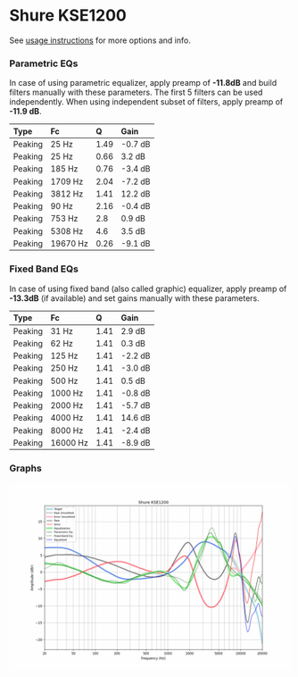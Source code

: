 # Shure KSE1200
See [usage instructions](https://github.com/jaakkopasanen/AutoEq#usage) for more options and info.

### Parametric EQs
In case of using parametric equalizer, apply preamp of **-11.8dB** and build filters manually
with these parameters. The first 5 filters can be used independently.
When using independent subset of filters, apply preamp of **-11.9 dB**.

| Type    | Fc       |    Q | Gain    |
|:--------|:---------|:-----|:--------|
| Peaking | 25 Hz    | 1.49 | -0.7 dB |
| Peaking | 25 Hz    | 0.66 | 3.2 dB  |
| Peaking | 185 Hz   | 0.76 | -3.4 dB |
| Peaking | 1709 Hz  | 2.04 | -7.2 dB |
| Peaking | 3812 Hz  | 1.41 | 12.2 dB |
| Peaking | 90 Hz    | 2.16 | -0.4 dB |
| Peaking | 753 Hz   | 2.8  | 0.9 dB  |
| Peaking | 5308 Hz  | 4.6  | 3.5 dB  |
| Peaking | 19670 Hz | 0.26 | -9.1 dB |

### Fixed Band EQs
In case of using fixed band (also called graphic) equalizer, apply preamp of **-13.3dB**
(if available) and set gains manually with these parameters.

| Type    | Fc       |    Q | Gain    |
|:--------|:---------|:-----|:--------|
| Peaking | 31 Hz    | 1.41 | 2.9 dB  |
| Peaking | 62 Hz    | 1.41 | 0.3 dB  |
| Peaking | 125 Hz   | 1.41 | -2.2 dB |
| Peaking | 250 Hz   | 1.41 | -3.0 dB |
| Peaking | 500 Hz   | 1.41 | 0.5 dB  |
| Peaking | 1000 Hz  | 1.41 | -0.8 dB |
| Peaking | 2000 Hz  | 1.41 | -5.7 dB |
| Peaking | 4000 Hz  | 1.41 | 14.6 dB |
| Peaking | 8000 Hz  | 1.41 | -2.4 dB |
| Peaking | 16000 Hz | 1.41 | -8.9 dB |

### Graphs
![](./Shure%20KSE1200.png)
